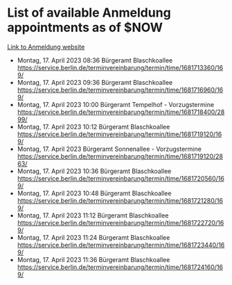 # List of available Anmeldung appointments as of $NOW
[Link to Anmeldung website](https://service.berlin.de/terminvereinbarung/termin/tag.php?termin=1&anliegen[]=120686&dienstleisterlist=122210,122217,327316,122219,327312,122227,327314,122231,327346,122243,327348,122254,122252,329742,122260,329745,122262,329748,122271,327278,122273,327274,122277,327276,330436,122280,327294,122282,327290,122284,327292,122291,327270,122285,327266,122286,327264,122296,327268,150230,329760,122297,327286,122294,327284,122312,329763,122314,329775,122304,327330,122311,327334,122309,327332,317869,122281,327352,122279,329772,122283,122276,327324,122274,327326,122267,329766,122246,327318,122251,327320,122257,327322,122208,327298,122226,327300&herkunft=http%3A%2F%2Fservice.berlin.de%2Fdienstleistung%2F120686%2F)
- Montag, 17. April 2023 08:36 Bürgeramt Blaschkoallee https://service.berlin.de/terminvereinbarung/termin/time/1681713360/169/
- Montag, 17. April 2023 09:36 Bürgeramt Blaschkoallee https://service.berlin.de/terminvereinbarung/termin/time/1681716960/169/
- Montag, 17. April 2023 10:00 Bürgeramt Tempelhof - Vorzugstermine https://service.berlin.de/terminvereinbarung/termin/time/1681718400/2899/
- Montag, 17. April 2023 10:12 Bürgeramt Blaschkoallee https://service.berlin.de/terminvereinbarung/termin/time/1681719120/169/
- Montag, 17. April 2023  Bürgeramt Sonnenallee - Vorzugstermine https://service.berlin.de/terminvereinbarung/termin/time/1681719120/2863/
- Montag, 17. April 2023 10:36 Bürgeramt Blaschkoallee https://service.berlin.de/terminvereinbarung/termin/time/1681720560/169/
- Montag, 17. April 2023 10:48 Bürgeramt Blaschkoallee https://service.berlin.de/terminvereinbarung/termin/time/1681721280/169/
- Montag, 17. April 2023 11:12 Bürgeramt Blaschkoallee https://service.berlin.de/terminvereinbarung/termin/time/1681722720/169/
- Montag, 17. April 2023 11:24 Bürgeramt Blaschkoallee https://service.berlin.de/terminvereinbarung/termin/time/1681723440/169/
- Montag, 17. April 2023 11:36 Bürgeramt Blaschkoallee https://service.berlin.de/terminvereinbarung/termin/time/1681724160/169/
